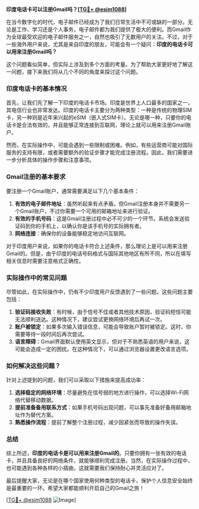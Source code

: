 **印度电话卡可以注册Gmail吗？[[TG💪+ @esim1088](https://t.me/s/esim1088)]**

在当今数字化的时代，电子邮件已经成为了我们日常生活中不可或缺的一部分。无论是工作、学习还是个人事务，电子邮件都为我们提供了极大的便利。而Gmail作为全球最受欢迎的电子邮件服务之一，自然也吸引了无数用户的关注。不过，对于一些海外用户来说，尤其是来自印度的朋友，可能会有一个疑问：**印度的电话卡可以用来注册Gmail吗？**

这个问题看似简单，但实际上涉及到多个方面的考量。为了帮助大家更好地了解这一问题，接下来我们将从几个不同的角度来探讨这个问题。

### 印度电话卡的基本情况

首先，让我们先了解一下印度的电话卡市场。印度是世界上人口最多的国家之一，其电信行业也非常发达。印度的电话卡主要分为两种类型：一种是传统的物理SIM卡，另一种则是近年来兴起的eSIM（嵌入式SIM卡）。无论是哪一种，只要你的电话卡是合法有效的，并且能够正常连接到互联网，理论上就可以用来注册Gmail账户。

然而，在实际操作中，可能会遇到一些限制或困难。例如，有些运营商可能对国际服务的支持有限，或者需要额外的验证步骤才能完成注册流程。因此，我们需要进一步分析具体的操作步骤和注意事项。

### Gmail注册的基本要求

要注册一个Gmail账户，通常需要满足以下几个基本条件：

1. **有效的电子邮件地址**：虽然听起来有点矛盾，但Gmail注册本身并不需要另一个Gmail账户，不过你需要一个可用的邮箱地址来进行验证。
2. **有效的手机号码**：这是Gmail注册过程中必不可少的一个环节。系统会发送验证码到你的手机上，以确认你是该手机号的实际拥有者。
3. **网络连接**：确保你的设备能够稳定地访问互联网。

对于印度用户来说，如果你的电话卡符合上述条件，那么理论上是可以用来注册Gmail的。但是，由于印度的电话号码格式与国际其他地区有所不同，所以在填写相关信息时需要注意格式正确性。

### 实际操作中的常见问题

尽管如此，在实际操作中，仍有不少印度用户反馈遇到了一些问题。这些问题主要包括：

1. **验证码接收失败**：有时候，由于信号不佳或者其他技术原因，验证码短信可能无法顺利送达。这种情况下，建议尝试更换网络环境后再试一次。
2. **账户被锁定**：如果多次输入错误信息，可能会导致账户暂时被锁定。这时，你需要等待一段时间后再次尝试。
3. **语言障碍**：Gmail界面默认使用英文显示，但对于不熟悉英语的用户来说，这可能会造成一定的困扰。在这种情况下，可以通过浏览器设置更改语言选项。

### 如何解决这些问题？

针对上述提到的问题，我们可以采取以下措施来提高成功率：

1. **选择稳定的网络环境**：尽量避免在信号弱的地方进行操作，可以选择Wi-Fi网络代替移动数据。
2. **提前准备备用联系方式**：如果手机号码出现问题，可以事先准备好备用邮箱地址作为替代方案。
3. **熟悉操作流程**：提前了解整个注册过程，减少因紧张而导致的操作失误。

### 总结

综上所述，**印度的电话卡是可以用来注册Gmail的**。只要你拥有一张有效的电话卡，并且具备良好的网络条件，就能够顺利完成注册。当然，在实际操作过程中，也可能遇到各种各样的小插曲，这就需要我们保持耐心并灵活应对了。

最后提醒大家，无论是在哪个国家使用何种类型的电话卡，保护个人信息安全始终是最重要的一环。希望大家都能顺利开启自己的Gmail之旅！

[[TG💪+ @esim1088](https://t.me/s/esim1088) ![Image](https://i.postimg.cc/4NQfJmqS/Snipaste-2025-05-13-00-14-12.png)]